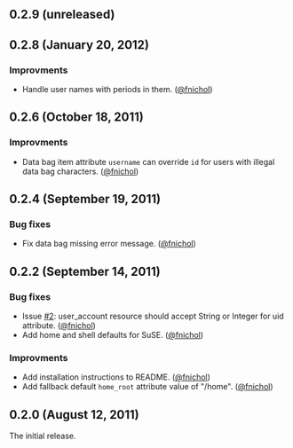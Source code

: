 ## 0.2.9 (unreleased)


## 0.2.8 (January 20, 2012)

### Improvments

* Handle user names with periods in them. ([@fnichol][])


## 0.2.6 (October 18, 2011)

### Improvments

* Data bag item attribute `username` can override `id` for users with illegal data bag characters. ([@fnichol])


## 0.2.4 (September 19, 2011)

### Bug fixes

* Fix data bag missing error message. ([@fnichol][])


## 0.2.2 (September 14, 2011)

### Bug fixes

* Issue [#2](https://github.com/fnichol/chef-user/issues/2): user_account resource should accept String or Integer for uid attribute. ([@fnichol][])
* Add home and shell defaults for SuSE. ([@fnichol][])

### Improvments

* Add installation instructions to README. ([@fnichol][])
* Add fallback default `home_root` attribute value of "/home". ([@fnichol][])


## 0.2.0 (August 12, 2011)

The initial release.

[@fnichol]: https://github.com/fnichol
